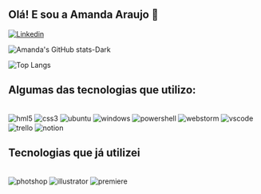 ## Olá! E sou a Amanda Araujo 👋

[![Linkedin](https://img.shields.io/badge/LinkedIn-0077B5?style=for-the-badge&logo=linkedin&logoColor=white)](https://www.linkedin.com/in/amandadesaraujo/)

![Amanda's GitHub stats-Dark](https://github-readme-stats.vercel.app/api?username=mdxt22&show_icons=true&theme=tokyonight)

![Top Langs](https://github-readme-stats.vercel.app/api/top-langs/?username=mdxt22&layout=compact)

## Algumas das tecnologias que utilizo:

<div style="display: inline_block"></br>
  <img align="center" alt="hml5" src="https://img.shields.io/badge/HTML5-E34F26?style=for-the-badge&logo=html5&logoColor=white">
  <img align="center" alt="css3" src="https://img.shields.io/badge/CSS3-1572B6?style=for-the-badge&logo=css3&logoColor=white">
  <img align="center" alt="ubuntu" src="https://img.shields.io/badge/Ubuntu-E95420?style=for-the-badge&logo=ubuntu&logoColor=white">
  <img align="center" alt="windows" src="https://img.shields.io/badge/Windows-0078D6?style=for-the-badge&logo=windows&logoColor=white">
  <img align="center" alt="powershell" src="https://img.shields.io/badge/powershell-5391FE?style=for-the-badge&logo=powershell&logoColor=white">
  <img align="center" alt="webstorm" src="https://img.shields.io/badge/WebStorm-000000?style=for-the-badge&logo=WebStorm&logoColor=white">
  <img align="center" alt="vscode" src="https://img.shields.io/badge/Visual_Studio_Code-0078D4?style=for-the-badge&logo=visual%20studio%20code&logoColor=white">
  <img align="center" alt="trello" src="https://img.shields.io/badge/Trello-0052CC?style=for-the-badge&logo=trello&logoColor=white">
  <img align="center" alt="notion" src="https://img.shields.io/badge/Notion-000000?style=for-the-badge&logo=notion&logoColor=white">
    
</div>

## Tecnologias que já utilizei

<div style="display: inline_block"></br>
  <img align="center" alt="photshop" src="https://aleen42.github.io/badges/src/photoshop.svg">
  <img align="center" alt="illustrator" src="https://aleen42.github.io/badges/src/illustrator.svg">
  <img align="center" alt="premiere" src="https://aleen42.github.io/badges/src/premiere.svg">
 
</div>










<!--
**mdxt22/mdxt22** is a ✨ _special_ ✨ repository because its `README.md` (this file) appears on your GitHub profile.

Here are some ideas to get you started:

- 🔭 I’m currently working on ...
- 🌱 I’m currently learning ...
- 👯 I’m looking to collaborate on ...
- 🤔 I’m looking for help with ...
- 💬 Ask me about ...
- 📫 How to reach me: ...
- 😄 Pronouns: ...
- ⚡ Fun fact: ...
-->
